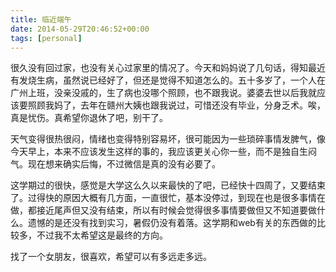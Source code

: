 ```yaml
---
title: 临近端午
date: 2014-05-29T20:46:52+00:00
tags: [personal]
---
```


很久没有回过家，也没有关心过家里的情况了。今天和妈妈说了几句话，得知最近有发烧生病，虽然说已经好了，但还是觉得不知道怎么的。五十多岁了，一个人在广州上班，没亲没戚的，生了病也没哪个照顾，也不跟我说。婆婆去世以后我就应该要照顾我妈了，去年在赣州大姨也跟我说过，可惜还没有毕业，分身乏术。唉，真是忧伤。真希望你退休了吧，别干了。

天气变得很热很闷，情绪也变得特别容易坏，很可能因为一些琐碎事情发脾气，像今天早上，本来不应该发生这样的事的，我应该更关心你一些，而不是独自生闷气。现在想来确实后悔，不过微信是真的没有必要了。

这学期过的很快，感觉是大学这么久以来最快的了吧，已经快十四周了，又要结束了。过得快的原因大概有几方面，一直很忙，基本没停过，到现在也是很多事情在做，都接近尾声但又没有结束，所以有时候会觉得很多事情要做但又不知道要做什么。遗憾的是还没有找到实习，暑假仍没有着落。这学期和web有关的东西做的比较多，不过我不太希望这是最终的方向。

找了一个女朋友，很喜欢，希望可以有多远走多远。
